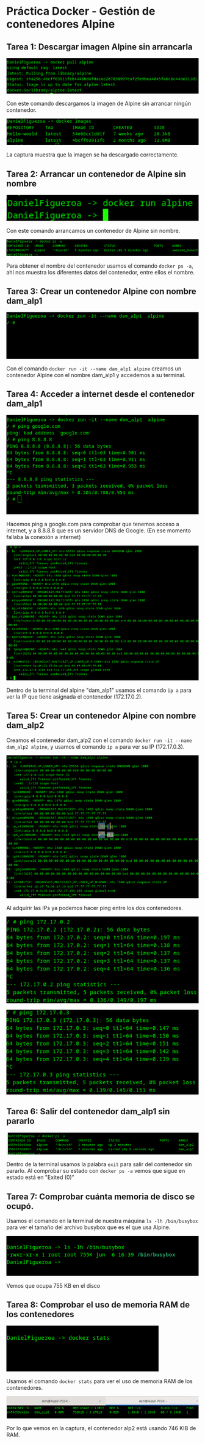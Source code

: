 # Práctica Docker - Gestión de contenedores Alpine

## Tarea 1: Descargar imagen Alpine sin arrancarla

![MáquinaDescargarSinArrancar](img.png)

Con este comando descargamos la imagen de Alpine sin arrancar ningún contenedor.

![imagenes](img_1.png)

La captura muestra que la imagen se ha descargado correctamente.

## Tarea 2: Arrancar un contenedor de Alpine sin nombre

![arrancarContenedor](img_2.png)

Con este comando arrancamos un contenedor de Alpine sin nombre.

![nombreImagen](img_3.png)

Para obtener el nombre del contenedor usamos el comando `docker ps -a`, ahí nos muestra los diferentes datos del contenedor, entre ellos el nombre.

## Tarea 3: Crear un contenedor Alpine con nombre dam_alp1

![creadaDam_alp1](img_4.png)

Con el comando `docker run -it --name dam_alp1 alpine` creamos un contenedor Alpine con el nombre dam_alp1 y accedemos a su terminal.

## Tarea 4: Acceder a internet desde el contenedor dam_alp1

![accediendoAGoogle](img_5.png)

Hacemos ping a google.com para comprobar que tenemos acceso a internet, y a 8.8.8.8 que es un servidor DNS de Google.
(En ese momento fallaba la conexión a internet)

![ipDam_alp1](img_6.png)

Dentro de la terminal del alpine "dam_alp1" usamos el comando `ip a` para ver la IP que tiene asignada el contenedor (172.17.0.2).

## Tarea 5: Crear un contenedor Alpine con nombre dam_alp2

Creamos el contenedor dam_alp2 con el comando `docker run -it --name dam_alp2 alpine`, y usamos el comando `ip a` para ver su IP (172.17.0.3).

![crear_alp2](img_9.png)

Al adquirir las IPs ya podemos hacer ping entre los dos contenedores.

![pingAlp1Alp2](img_10.png)

![pingAlp2Alp1](img_11.png)

## Tarea 6: Salir del contenedor dam_alp1 sin pararlo

![SalidaDelContenedor](img_12.png)

Dentro de la terminal usamos la palabra `exit` para salir del contenedor sin pararlo.
Al comprobar su estado con `docker ps -a` vemos que sigue en estado está en "Exited (0)"

## Tarea 7: Comprobar cuánta memoria de disco se ocupó.

Usamos el comando en la terminal de nuestra máquina `ls -lh /bin/busybox` para ver el tamaño del archivo busybox que es el que usa Alpine.

![TamañoDisco](img_13.png)

Vemos que ocupa 755 KB en el disco

## Tarea 8: Comprobar el uso de memoria RAM de los contenedores

![SacarRam](img_14.png)

Usamos el comando `docker stats` para ver el uso de memoria RAM de los contenedores.

![Stats](img_15.png)

Por lo que vemos en la captura, el contenedor alp2 está usando 746 KIB de RAM.

